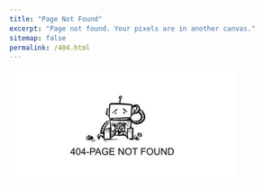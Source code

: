 ```yaml
---
title: "Page Not Found"
excerpt: "Page not found. Your pixels are in another canvas."
sitemap: false
permalink: /404.html
---
```


![](/assets/image/404.jpg)